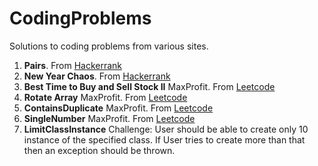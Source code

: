 # CodingProblems

Solutions to coding problems from various sites.

  1. **Pairs**. From [Hackerrank](https://www.hackerrank.com/challenges/pairs/problem)
  2. **New Year Chaos**. From [Hackerrank](https://www.hackerrank.com/challenges/new-year-chaos/problem)
  3. **Best Time to Buy and Sell Stock II** MaxProfit. From [Leetcode](https://leetcode.com/problems/best-time-to-buy-and-sell-stock-ii/)
  4. **Rotate Array** MaxProfit. From [Leetcode](https://leetcode.com/problems/rotate-array/)
  5. **ContainsDuplicate** MaxProfit. From [Leetcode](https://leetcode.com/problems/contains-duplicate/)
  6. **SingleNumber** MaxProfit. From [Leetcode](https://leetcode.com/problems/single-number/)
  7. **LimitClassInstance** Challenge: User should be able to create only 10 instance of the specified class.
  If User tries to create more than that then an exception should be thrown.